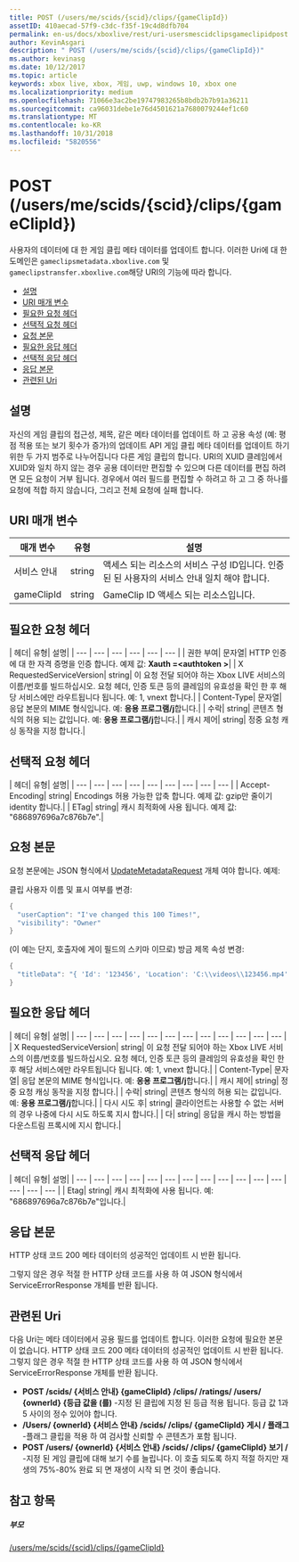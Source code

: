 ```yaml
---
title: POST (/users/me/scids/{scid}/clips/{gameClipId})
assetID: 410aecad-57f9-c3dc-f35f-19c4d8dfb704
permalink: en-us/docs/xboxlive/rest/uri-usersmescidclipsgameclipidpost.html
author: KevinAsgari
description: " POST (/users/me/scids/{scid}/clips/{gameClipId})"
ms.author: kevinasg
ms.date: 10/12/2017
ms.topic: article
keywords: xbox live, xbox, 게임, uwp, windows 10, xbox one
ms.localizationpriority: medium
ms.openlocfilehash: 71066e3ac2be19747983265b8bdb2b7b91a36211
ms.sourcegitcommit: ca96031debe1e76d4501621a7680079244ef1c60
ms.translationtype: MT
ms.contentlocale: ko-KR
ms.lasthandoff: 10/31/2018
ms.locfileid: "5820556"
---
```

# <a name="post-usersmescidsscidclipsgameclipid"></a>POST (/users/me/scids/{scid}/clips/{gameClipId})
사용자의 데이터에 대 한 게임 클립 메타 데이터를 업데이트 합니다. 이러한 Uri에 대 한 도메인은 `gameclipsmetadata.xboxlive.com` 및 `gameclipstransfer.xboxlive.com`해당 URI의 기능에 따라 합니다.
 
  * [설명](#ID4EX)
  * [URI 매개 변수](#ID4EAB)
  * [필요한 요청 헤더](#ID4ELB)
  * [선택적 요청 헤더](#ID4EXD)
  * [요청 본문](#ID4EAF)
  * [필요한 응답 헤더](#ID4EVF)
  * [선택적 응답 헤더](#ID4EJAAC)
  * [응답 본문](#ID4EJBAC)
  * [관련된 Uri](#ID4EWBAC)
 
<a id="ID4EX"></a>

 
## <a name="remarks"></a>설명
 
자신의 게임 클립의 접근성, 제목, 같은 메타 데이터를 업데이트 하 고 공용 속성 (예: 평점 적용 또는 보기 횟수가 증가)의 업데이트 API 게임 클립 메타 데이터를 업데이트 하기 위한 두 가지 범주로 나누어집니다 다른 게임 클립의 합니다. URI의 XUID 클레임에서 XUID와 일치 하지 않는 경우 공용 데이터만 편집할 수 있으며 다른 데이터를 편집 하려면 모든 요청이 거부 됩니다. 경우에서 여러 필드를 편집할 수 하려고 하 고 그 중 하나를 요청에 적합 하지 않습니다, 그리고 전체 요청에 실패 합니다.
  
<a id="ID4EAB"></a>

 
## <a name="uri-parameters"></a>URI 매개 변수
 
| 매개 변수| 유형| 설명| 
| --- | --- | --- | 
| 서비스 안내| string| 액세스 되는 리소스의 서비스 구성 ID입니다. 인증된 된 사용자의 서비스 안내 일치 해야 합니다.| 
| gameClipId| string| GameClip ID 액세스 되는 리소스입니다.| 
  
<a id="ID4ELB"></a>

 
## <a name="required-request-headers"></a>필요한 요청 헤더
 
| 헤더| 유형| 설명| 
| --- | --- | --- | --- | --- | --- | 
| 권한 부여| 문자열| HTTP 인증에 대 한 자격 증명을 인증 합니다. 예제 값: <b>Xauth =&lt;authtoken ></b>| 
| X RequestedServiceVersion| string| 이 요청 전달 되어야 하는 Xbox LIVE 서비스의 이름/번호를 빌드하십시오. 요청 헤더, 인증 토큰 등의 클레임의 유효성을 확인 한 후 해당 서비스에만 라우트됩니다 됩니다. 예: 1, vnext 합니다.| 
| Content-Type| 문자열| 응답 본문의 MIME 형식입니다. 예: <b>응용 프로그램/j</b>합니다.| 
| 수락| string| 콘텐츠 형식의 허용 되는 값입니다. 예: <b>응용 프로그램/j</b>합니다.| 
| 캐시 제어| string| 정중 요청 캐싱 동작을 지정 합니다.| 
  
<a id="ID4EXD"></a>

 
## <a name="optional-request-headers"></a>선택적 요청 헤더
 
| 헤더| 유형| 설명| 
| --- | --- | --- | --- | --- | --- | --- | --- | --- | 
| Accept-Encoding| string| Encodings 허용 가능한 압축 합니다. 예제 값: gzip만 줄이기 identity 합니다.| 
| ETag| string| 캐시 최적화에 사용 됩니다. 예제 값: "686897696a7c876b7e".| 
  
<a id="ID4EAF"></a>

 
## <a name="request-body"></a>요청 본문
 
요청 본문에는 JSON 형식에서 [UpdateMetadataRequest](../../json/json-updatemetadatarequest.md) 개체 여야 합니다. 예제:
 
클립 사용자 이름 및 표시 여부를 변경:
 

```cpp
{
  "userCaption": "I've changed this 100 Times!",
  "visibility": "Owner"
}

```

 
(이 예는 단지, 호출자에 게이 필드의 스키마 이므로) 방금 제목 속성 변경:
 

```cpp
{
  "titleData": "{ 'Id': '123456', 'Location': 'C:\\videos\\123456.mp4' }"
}

```

  
<a id="ID4EVF"></a>

 
## <a name="required-response-headers"></a>필요한 응답 헤더
 
| 헤더| 유형| 설명| 
| --- | --- | --- | --- | --- | --- | --- | --- | --- | --- | --- | --- | 
| X RequestedServiceVersion| string| 이 요청 전달 되어야 하는 Xbox LIVE 서비스의 이름/번호를 빌드하십시오. 요청 헤더, 인증 토큰 등의 클레임의 유효성을 확인 한 후 해당 서비스에만 라우트됩니다 됩니다. 예: 1, vnext 합니다.| 
| Content-Type| 문자열| 응답 본문의 MIME 형식입니다. 예: <b>응용 프로그램/j</b>합니다.| 
| 캐시 제어| string| 정중 요청 캐싱 동작을 지정 합니다.| 
| 수락| string| 콘텐츠 형식의 허용 되는 값입니다. 예: <b>응용 프로그램/j</b>합니다.| 
| 다시 시도 후| string| 클라이언트는 사용할 수 없는 서버의 경우 나중에 다시 시도 하도록 지시 합니다.| 
| 다| string| 응답을 캐시 하는 방법을 다운스트림 프록시에 지시 합니다.| 
  
<a id="ID4EJAAC"></a>

 
## <a name="optional-response-headers"></a>선택적 응답 헤더
 
| 헤더| 유형| 설명| 
| --- | --- | --- | --- | --- | --- | --- | --- | --- | --- | --- | --- | --- | --- | --- | 
| Etag| string| 캐시 최적화에 사용 됩니다. 예: "686897696a7c876b7e"입니다.| 
  
<a id="ID4EJBAC"></a>

 
## <a name="response-body"></a>응답 본문
 
HTTP 상태 코드 200 메타 데이터의 성공적인 업데이트 시 반환 됩니다.
 
그렇지 않은 경우 적절 한 HTTP 상태 코드를 사용 하 여 JSON 형식에서 ServiceErrorResponse 개체를 반환 됩니다.
  
<a id="ID4EWBAC"></a>

 
## <a name="related-uris"></a>관련된 Uri
 
다음 Uri는 메타 데이터에서 공용 필드를 업데이트 합니다. 이러한 요청에 필요한 본문이 없습니다. HTTP 상태 코드 200 메타 데이터의 성공적인 업데이트 시 반환 됩니다. 그렇지 않은 경우 적절 한 HTTP 상태 코드를 사용 하 여 JSON 형식에서 ServiceErrorResponse 개체를 반환 됩니다.
 
   * **POST /scids/ {서비스 안내} {gameClipId} /clips/ /ratings/ /users/ {ownerId} {등급 값을 (를)** -지정 된 클립에 지정 된 등급 적용 됩니다. 등급 값 1과 5 사이의 정수 있어야 합니다.
   * **/Users/ {ownerId} {서비스 안내} /scids/ /clips/ {gameClipId} 게시 / 플래그** -플래그 클립을 적용 하 여 검사할 신뢰할 수 콘텐츠가 포함 됩니다.
   * **POST /users/ {ownerId} {서비스 안내} /scids/ /clips/ {gameClipId} 보기 /** -지정 된 게임 클립에 대해 보기 수를 늘립니다. 이 호출 되도록 하지 적절 하지만 재생의 75%-80% 완료 되 면 재생이 시작 되 면 것이 좋습니다.
   
<a id="ID4EMCAC"></a>

 
## <a name="see-also"></a>참고 항목
 
<a id="ID4EOCAC"></a>

 
##### <a name="parent"></a>부모 

[/users/me/scids/{scid}/clips/{gameClipId}](uri-usersmescidclipsgameclipid.md)

   